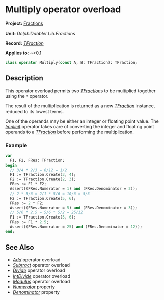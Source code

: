# Multiply operator overload

**Project:** [Fractions](../API.md)

**Unit:** _DelphiDabbler.Lib.Fractions_

**Record:** [_TFraction_](./TFraction.md)

**Applies to:** ~>0.1

```pascal
class operator Multiply(const A, B: TFraction): TFraction;
```

## Description

This operator overload permits two [_TFraction_](./TFraction.md)s to be multiplied together using the `*` operator.

The result of the multiplication is returned as a new [_TFraction_](./TFraction.md) instance, reduced to its lowest terms.

One of the operands may be either an integer or floating point value. The [_Implicit_](./TFraction-Implicit.md) operator takes care of converting the integer and floating point operands to a [_TFraction_](./TFraction.md) before performing the multiplication.

### Example

```pascal
var
  F1, F2, FRes: TFraction;
begin
  // 3/4 * 2/3 = 6/12 = 1/2
  F1 := TFraction.Create(3, 4);
  F2 := TFraction.Create(2, 3);
  FRes := F1 * F2;
  Assert((FRes.Numerator = 1) and (FRes.Denominator = 2));
  // 2 * 5/6 = 2/1 * 5/6 = 10/6 = 5/3
  F2 := TFraction.Create(5, 6);
  FRes := 2 * F2;
  Assert((FRes.Numerator = 5) and (FRes.Denominator = 3));
  // 5/6 * 2.5 = 5/6 * 5/2 = 25/12
  F1 := TFraction.Create(5, 6);
  FRes := F1 * 2.5;
  Assert((FRes.Numerator = 25) and (FRes.Denominator = 12));
end;
```

## See Also

* [_Add_](./TFraction-Add.md) operator overload
* [_Subtract_](./TFraction-Subtract.md) operator overload
* [_Divide_](./TFraction-Divide.md) operator overload
* [_IntDivide_](./TFraction-IntDivide.md) operator overload
* [_Modulus_](./TFraction-Modulus.md) operator overload
* [_Numerator_](./TFraction-Numerator.md) property
* [_Denominator_](./TFraction-Denominator.md) property
